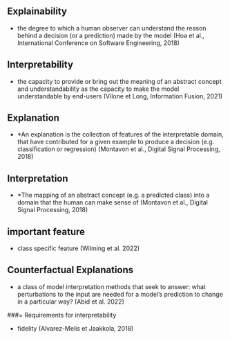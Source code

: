 ## Explainability
- the degree to which a human observer can understand the reason behind a decision (or a prediction) made by the model (Hoa et al., International Conference on Software Engineering, 2018)

## Interpretability
- the capacity to provide or bring out the meaning of an abstract concept and understandability as the capacity to make the model understandable by end-users (Vilone et Long, Information Fusion, 2021)

## Explanation
- *An explanation is the collection of features of the interpretable domain, that have contributed for a given example to produce a decision (e.g. classification or regression) (Montavon et al., Digital Signal Processing, 2018)

## Interpretation
- *The mapping of an abstract concept (e.g. a predicted class) into a domain that the human can make sense of (Montavon et al., Digital Signal Processing, 2018)

## important feature 
- class specific feature (Wilming et al. 2022)

## Counterfactual Explanations 
- a class of model interpretation methods that seek to answer: what perturbations to the input are needed for a model’s prediction to change in a particular way? (Abid et al. 2022)


###= Requirements for interpretability
- fidelity (Alvarez-Melis et Jaakkola, 2018)
